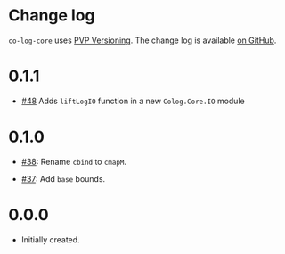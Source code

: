 Change log
==========

`co-log-core` uses [PVP Versioning][1].
The change log is available [on GitHub][2].

0.1.1
=====

* [#48](https://github.com/kowainik/co-log/issues/48)
  Adds `liftLogIO` function in a new `Colog.Core.IO` module

0.1.0
=====

* [#38](https://github.com/kowainik/co-log/issues/38):
  Rename `cbind` to `cmapM`.

* [#37](https://github.com/kowainik/co-log/issues/37):
  Add `base` bounds.

0.0.0
=====
* Initially created.

[1]: https://pvp.haskell.org
[2]: https://github.com/kowainik/co-log/releases
